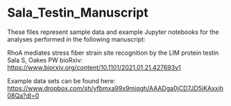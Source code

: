 # Sala_Testin_Manuscript

These files represent sample data and example Jupyter notebooks for the analyses performed in the following manuscript:

RhoA mediates stress fiber strain site recognition by the LIM protein testin
Sala S, Oakes PW
bioRxiv: https://www.biorxiv.org/content/10.1101/2021.01.21.427693v1

Example data sets can be found here:
https://www.dropbox.com/sh/yfbmxa99x9miqgh/AAADga0jCD7JD5jKAxxih08Qa?dl=0
